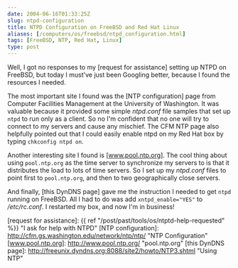 ```yaml
--- 
date: 2004-06-16T01:33:25Z
slug: ntpd-configuration
title: NTPD Configuration on FreeBSD and Red Hat Linux
aliases: [/computers/os/freebsd/ntpd_configuration.html]
tags: [FreeBSD, NTP, Red Hat, Linux]
type: post
---
```


Well, I got no responses to my [request for assistance] setting up NTPD on
FreeBSD, but today I must've just been Googling better, because I found the
resources I needed.

The most important site I found was the [NTP configuration] page from Computer
Facilities Management at the University of Washington. It was valuable because
it provided some simple *ntpd.conf* file samples that set up `ntpd` to run only
as a client. So no I'm confident that no one will try to connect to my servers
and cause any mischief. The CFM NTP page also helpfully pointed out that I could
easily enable ntpd on my Red Hat box by typing `chkconfig ntpd on`.

Another interesting site I found is [www.pool.ntp.org]. The cool thing about
using `pool.ntp.org` as the time server to synchronize my servers to is that it
distributes the load to lots of time servers. So I set up my *ntpd.conf* files
to point first to `pool.ntp.org`, and then to two geographically close servers.

And finally, [this DynDNS page] gave me the instruction I needed to get `ntpd`
running on FreeBSD. All I had to do was add `xntpd_enable="YES"` to
*/etc/rc.conf*. I restarted my box, and now I'm in business!

  [request for assistance]: {{ ref "/post/past/tools/os/ntptd-help-requested" %}}
    "I ask for help with NTPD"
  [NTP configuration]: http://cfm.gs.washington.edu/network/ntp/ntp/
    "NTP Configuration"
  [www.pool.ntp.org]: http://www.pool.ntp.org/ "pool.ntp.org"
  [this DynDNS page]: http://freeunix.dyndns.org:8088/site2/howto/NTP3.shtml
    "Using NTP"

